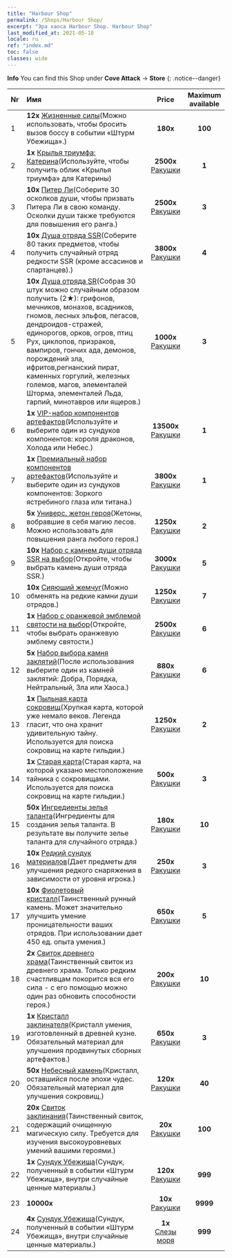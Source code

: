 ```yaml
---
title: "Harbour Shop"
permalink: /Shops/Harbour Shop/
excerpt: "Эра хаоса Harbour Shop. Harbour Shop"
last_modified_at: 2021-05-18
locale: ru
ref: "index.md"
toc: false
classes: wide
---
```


**Info** You can find this Shop under **Cove Attack** -> **Store** 
{: .notice--danger}

  |  Nr  |      Имя      |         Price        |   Maximum available      |
  |:-----|:---------------|:--------------------:|:------------------------:|
  | 1 |  **12x** [Жизненные силы](/ItemsRU/con_954/)(Можно использовать, чтобы бросить вызов боссу в событии «Штурм Убежища».) |  **180x** <i class="fas fa-gem"/>  | **100** |
  | 2 |  **1x** [Крылья триумфа: Катерина](/ItemsRU/con_1032/)(Используйте, чтобы получить облик «Крылья триумфа» для Катерины) |  **2500x** [Ракушки](/ItemsRU/con_950/)  | **1** |
  | 3 |  **10x** [Питер Ли](/ItemsRU/her_397/)(Соберите 30 осколков души, чтобы призвать Питера Ли в свою команду. Осколки души также требуются для повышения его ранга.) |  **2500x** [Ракушки](/ItemsRU/con_950/)  | **3** |
  | 4 |  **10x** [Душа отряда SSR](/ItemsRU/con_535/)(Соберите 80 таких предметов, чтобы получить случайный отряд редкости SSR (кроме ассасинов и спартанцев).) |  **3800x** [Ракушки](/ItemsRU/con_950/)  | **4** |
  | 5 |  **10x** [Душа отряда SR](/ItemsRU/con_534/)(Собрав 30 штук можно случайным образом получить (2★): грифонов, мечников, монахов, всадников, гномов, лесных эльфов, пегасов, дендроидов-стражей, единорогов, орков, огров, птиц Рух, циклопов, призраков, вампиров, гончих ада, демонов, порождений зла, ифритов,регнанский пират, каменных горгулий, железных големов, магов, элементалей Шторма, элементалей Льда, гарпий, минотавров или ящеров.) |  **1000x** [Ракушки](/ItemsRU/con_950/)  | **3** |
  | 6 |  **1x** [VIP-набор компонентов артефактов](/ItemsRU/con_1740/)(Используйте и выберите один из сундуков компонентов: короля драконов, Холода или Небес.) |  **13500x** [Ракушки](/ItemsRU/con_950/)  | **1** |
  | 7 |  **1x** [Премиальный набор компонентов артефактов](/ItemsRU/con_1433/)(Используйте и выберите один из сундуков компонентов: Зоркого ястребиного глаза или титана.) |  **3800x** [Ракушки](/ItemsRU/con_950/)  | **1** |
  | 8 |  **5x** [Универс. жетон героя](/ItemsRU/her_358/)(Жетоны, вобравшие в себя магию лесов. Можно использовать для повышения ранга любого героя.) |  **1250x** [Ракушки](/ItemsRU/con_950/)  | **2** |
  | 9 |  **10x** [Набор с камнем души отряда SSR на выбор](/ItemsRU/con_1105/)(Откройте, чтобы выбрать камень души отряда SSR.) |  **3000x** [Ракушки](/ItemsRU/con_950/)  | **5** |
  | 10 |  **10x** [Сияющий жемчуг](/ItemsRU/con_527/)(Можно обменять на редкие камни души отрядов.) |  **1250x** [Ракушки](/ItemsRU/con_950/)  | **7** |
  | 11 |  **1x** [Набор с оранжевой эмблемой святости на выбор](/ItemsRU/con_1104/)(Откройте, чтобы выбрать оранжевую эмблему святости.) |  **2500x** [Ракушки](/ItemsRU/con_950/)  | **6** |
  | 12 |  **5x** [Набор выбора камня заклятий](/ItemsRU/con_1480/)(После использования выберите один из камней заклятий: Добра, Порядка, Нейтральный, Зла или Хаоса.) |  **880x** [Ракушки](/ItemsRU/con_950/)  | **6** |
  | 13 |  **1x** [Пыльная карта сокровищ](/ItemsRU/con_1156/)(Хрупкая карта, которой уже немало веков. Легенда гласит, что она хранит удивительную тайну. Используется для поиска сокровищ на карте гильдии.) |  **1250x** [Ракушки](/ItemsRU/con_950/)  | **2** |
  | 14 |  **1x** [Старая карта](/ItemsRU/con_1155/)(Старая карта, на которой указано местоположение тайника с сокровищами. Используется для поиска сокровищ на карте гильдии.) |  **500x** [Ракушки](/ItemsRU/con_950/)  | **3** |
  | 15 |  **50x** [Ингредиенты зелья таланта](/ItemsRU/con_1120/)(Ингредиенты для создания зелья таланта. В результате вы получите зелье таланта для случайного отряда.) |  **180x** [Ракушки](/ItemsRU/con_950/)  | **10** |
  | 16 |  **10x** [Редкий сундук материалов](/ItemsRU/con_757/)(Дает предметы для улучшения редкого снаряжения в зависимости от уровня игрока.) |  **250x** [Ракушки](/ItemsRU/con_950/)  | **3** |
  | 17 |  **10x** [Фиолетовый кристалл](/ItemsRU/con_720/)(Таинственный рунный камень. Может значительно улучшить умение проницательности ваших отрядов. При использовании дает 450 ед. опыта умения.) |  **650x** [Ракушки](/ItemsRU/con_950/)  | **5** |
  | 18 |  **2x** [Свиток древнего храма](/ItemsRU/con_697/)(Таинственный свиток из древнего храма. Только редким счастливцам покорится вся его сила - с его помощью можно один раз обновить способности героя.) |  **200x** [Ракушки](/ItemsRU/con_950/)  | **10** |
  | 19 |  **1x** [Кристалл заклинателя](/ItemsRU/art_189/)(Кристалл умения, изготовленный в древней кузне. Обязательный материал для улучшения продвинутых сборных артефактов.) |  **650x** [Ракушки](/ItemsRU/con_950/)  | **3** |
  | 20 |  **50x** [Небесный камень](/ItemsRU/art_188/)(Кристалл, оставшийся после эпохи чудес. Обязательный материал для улучшения сокровищ.) |  **120x** [Ракушки](/ItemsRU/con_950/)  | **40** |
  | 21 |  **20x** [Свиток заклинания](/ItemsRU/con_694/)(Таинственный свиток, содержащий очищенную магическую силу. Требуется для изучения высокоуровневых умений вашими героями.) |  **20x** [Ракушки](/ItemsRU/con_950/)  | **100** |
  | 22 |  **1x** [Сундук Убежища](/ItemsRU/con_1093/)(Сундук, полученный в событии «Штурм Убежища», внутри случайные ценные материалы.) |  **120x** [Ракушки](/ItemsRU/con_950/)  | **999** |
  | 23 |  **10000x** <i class="fas fa-coins"/> |  **10x** [Ракушки](/ItemsRU/con_950/)  | **9999** |
  | 24 |  **4x** [Сундук Убежища](/ItemsRU/con_1093/)(Сундук, полученный в событии «Штурм Убежища», внутри случайные ценные материалы.) |  **1x** [Слезы моря](/ItemsRU/con_955/)  | **999** |
